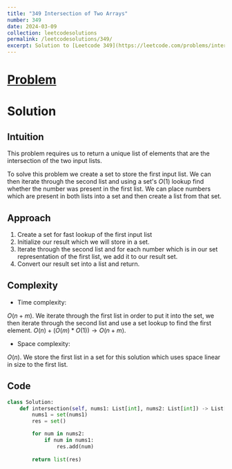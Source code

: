```yaml
---
title: "349 Intersection of Two Arrays"
number: 349
date: 2024-03-09
collection: leetcodesolutions
permalink: /leetcodesolutions/349/
excerpt: Solution to [Leetcode 349](https://leetcode.com/problems/intersection-of-two-arrays/description/)
---
```

# [Problem](https://leetcode.com/problems/intersection-of-two-arrays/description/)

# Solution

## Intuition
<!-- Describe your first thoughts on how to solve this problem. -->
This problem requires us to return a unique list of elements that are the intersection of the two input lists.

To solve this problem we create a set to store the first input list. We can then iterate through the second list and using a set's $O(1)$ lookup find whether the number was present in the first list. We can place numbers which are present in both lists into a set and then create a list from that set.

## Approach
<!-- Describe your approach to solving the problem. -->
1. Create a set for fast lookup of the first input list
2. Initialize our result which we will store in a set.
3. Iterate through the second list and for each number which is in our set representation of the first list, we add it to our result set.
4. Convert our result set into a list and return.

## Complexity
- Time complexity:
<!-- Add your time complexity here, e.g. $$O(n)$$ -->
$O(n+m)$. We iterate through the first list in order to put it into the set, we then iterate through the second list and use a set lookup to find the first element. $O(n)+(O(m)*O(1)) \rightarrow O(n+m)$.
- Space complexity:
<!-- Add your space complexity here, e.g. $$O(n)$$ -->
$O(n)$. We store the first list in a set for this solution which uses space linear in size to the first list.

## Code
```python
class Solution:
    def intersection(self, nums1: List[int], nums2: List[int]) -> List[int]:
        nums1 = set(nums1)
        res = set()

        for num in nums2:
            if num in nums1:
                res.add(num)
        
        return list(res)
```